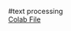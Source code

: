 #text processing <br>
[Colab File](https://drive.google.com/file/d/1_5yqeomQ5L5pi-tcgwQYCHBuaGGE1ZdU/view?usp=sharing)
